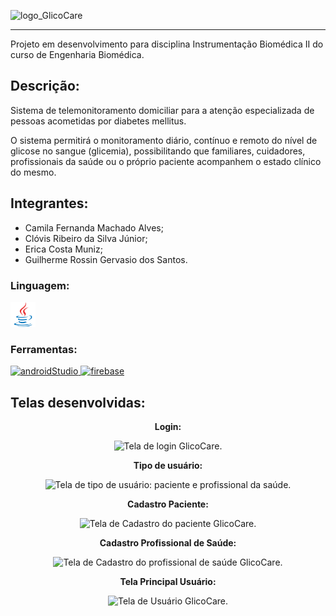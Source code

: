 ![logo_GlicoCare](https://user-images.githubusercontent.com/37356058/131255528-265f5bca-609f-45e8-a574-b77b8d542381.png)

<hr>

Projeto em desenvolvimento para disciplina Instrumentação Biomédica II do curso de Engenharia Biomédica.

## Descrição:

Sistema de telemonitoramento domiciliar para a atenção especializada de pessoas acometidas por diabetes mellitus.

O sistema permitirá o monitoramento diário, contínuo e remoto do nível de glicose no sangue (glicemia), possibilitando que familiares, cuidadores, profissionais da saúde ou o próprio paciente acompanhem o estado clínico do mesmo.

###

## Integrantes:

<ul>
  <li>Camila Fernanda Machado Alves;
  <li>Clóvis Ribeiro da Silva Júnior;
  <li>Erica Costa Muniz;
  <li>Guilherme Rossin Gervasio dos Santos.
</ul>

###

<h3 align="left">Linguagem:</h3>
<a href="https://www.java.com" target="_blank"> <img src="https://raw.githubusercontent.com/devicons/devicon/master/icons/java/java-original.svg" alt="java" width="40" height="40"/> </a> 

<h3 align="left">Ferramentas:</h3>
<a href="https://developer.android.com/studio" target="_blank"> <img src="https://developer.android.com/images/logos/android.svg" alt="androidStudio" width="40" height="40"/> </a> <a href="https://firebase.google.com/?hl=pt" target="_blank"> <img src="https://www.gstatic.com/mobilesdk/160503_mobilesdk/logo/2x/firebase_96dp.png" alt="firebase" width="40" height="40"/> </a>

###

## Telas desenvolvidas:

<div align="center">
  
**Login:**

![Tela de login GlicoCare.](https://user-images.githubusercontent.com/37356058/131255760-bad42c15-a04c-43fc-a30c-128c22d42384.png)

**Tipo de usuário:**

![Tela de tipo de usuário: paciente e profissional da saúde.](https://user-images.githubusercontent.com/37356058/132268890-23fade96-b781-47da-8d60-edd5d05425ae.png)

**Cadastro Paciente:**

![Tela de Cadastro do paciente GlicoCare.](https://user-images.githubusercontent.com/37356058/131255777-2e369bf0-6fba-429e-b8b5-be3437d5e3b4.png)

**Cadastro Profissional de Saúde:**

![Tela de Cadastro do profissional de saúde GlicoCare.](https://user-images.githubusercontent.com/37356058/132269051-9477f095-b122-44bd-b6b9-4cbbda848a16.png)

**Tela Principal Usuário:**

![Tela de Usuário GlicoCare.](https://user-images.githubusercontent.com/37356058/131255822-0333b313-6d68-45ef-aaa7-22c21a07aee9.png)
</div>

